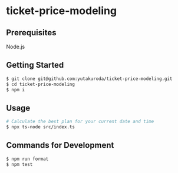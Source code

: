 # ticket-price-modeling

## Prerequisites

Node.js

## Getting Started

```bash
$ git clone git@github.com:yutakuroda/ticket-price-modeling.git
$ cd ticket-price-modeling
$ npm i
```

## Usage

```bash
# Calculate the best plan for your current date and time
$ npx ts-node src/index.ts
```

## Commands for Development

```bash
$ npm run format
$ npm test
```
